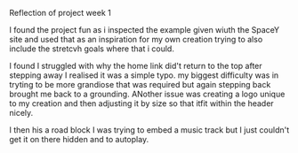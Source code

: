 Reflection of project week 1

I found the project fun as i inspected the example given wiuth the SpaceY site and used that as an inspiration for my own creation trying to also include the stretcvh goals where that i could.

I found I struggled with why the home link did't return to the top after stepping away I realised it was a simple typo.
my biggest difficulty was in tryting to be more grandiose that was required but again stepping back brought me back to a grounding.
ANother issue was creating a logo unique to my creation and then adjusting it by size so that itfit within the header nicely.

I then his a road block I was trying to embed a music track but I just couldn't get it on there hidden and to autoplay.
